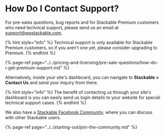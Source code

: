 # How Do I Contact Support?

For pre-sales questions, bug reports and for Stackable Premium customers who need technical support, please send us an email at [support@wpstackable.com](mailto:support@wpstackable.com). 

{% hint style="info" %}
Technical support is only available for Stackable Premium customers, so if you aren't one yet, please consider upgrading to Premium.
{% endhint %}

{% page-ref page="../../pricing-and-licensing/pre-sale-questions/how-do-i-get-premium-support.md" %}

Alternatively, inside your site's dashboard, you can navigate to **Stackable &gt; Contact Us** and send your inquiry from there.

{% hint style="info" %}
The benefit of contacting us through your site's dashboard is you can easily send us login details to your website for special technical support cases.
{% endhint %}

We also have a [Stackable Facebook Community](https://www.facebook.com/groups/wpstackable), where you can discuss with other Stackable users.

{% page-ref page="../../starting-out/join-the-community.md" %}

